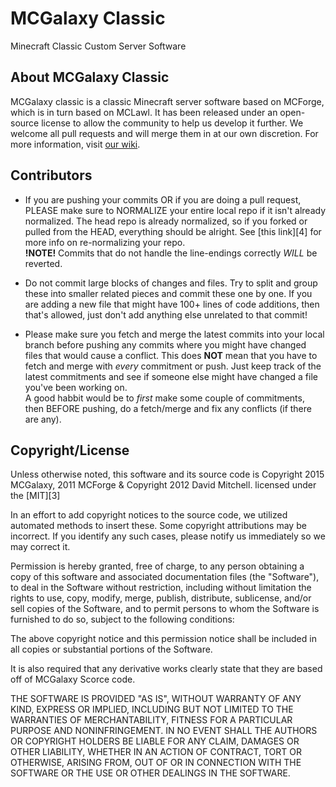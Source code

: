 MCGalaxy Classic
===============

Minecraft Classic Custom Server Software


About MCGalaxy Classic
---------------------

MCGalaxy classic is a classic Minecraft server software based on MCForge, which is in turn based on MCLawl.  It has been released under an open-source license to allow the community to help us develop it further.  We welcome all pull requests and will merge them in at our own discretion.  For more information, visit [our wiki](https://github.com/Hetal728/MCGalaxy/wiki).

Contributors
------------

* If you are pushing your commits OR if you are doing a pull request, PLEASE make sure to NORMALIZE your entire local repo if it isn't already normalized. The head repo is already normalized, so if you forked or pulled from the HEAD, everything should be alright. See [this link][4] for more info on re-normalizing your repo.  
**!NOTE!** Commits that do not handle the line-endings correctly *WILL* be reverted.  
  
* Do not commit large blocks of changes and files. Try to split and group these into smaller related pieces and commit these one by one. If you are adding a new file that might have 100+ lines of code additions, then that's allowed, just don't add anything else unrelated to that commit!
  
* Please make sure you fetch and merge the latest commits into your local branch before pushing any commits where you might have changed files that would cause a conflict. This does **NOT** mean that you have to fetch and merge with *every* commitment or push. Just keep track of the latest commitments and see if someone else might have changed a file you've been working on.  
A good habbit would be to *first* make some couple of commitments, then BEFORE pushing, do a fetch/merge and fix any conflicts (if there are any).

Copyright/License
-----------------

Unless otherwise noted, this software and its source code is
Copyright 2015 MCGalaxy, 2011 MCForge & Copyright 2012 David Mitchell. licensed under the [MIT][3]

In an effort to add copyright notices to the source code, we utilized automated methods to insert these.
Some copyright attributions may be incorrect.  If you identify any such cases, please notify us immediately so we may correct it.

Permission is hereby granted, free of charge, to any person obtaining a copy of this software and associated documentation files (the "Software"), to deal in the Software without restriction, including without limitation the rights to use, copy, modify, merge, publish, distribute, sublicense, and/or sell copies of the Software, and to permit persons to whom the Software is furnished to do so, subject to the following conditions:

The above copyright notice and this permission notice shall be included in all copies or substantial portions of the Software.

It is also required that any derivative works clearly state that they are based off of MCGalaxy Scorce code.

THE SOFTWARE IS PROVIDED "AS IS", WITHOUT WARRANTY OF ANY KIND, EXPRESS OR IMPLIED, INCLUDING BUT NOT LIMITED TO THE WARRANTIES OF MERCHANTABILITY, FITNESS FOR A PARTICULAR PURPOSE AND NONINFRINGEMENT. IN NO EVENT SHALL THE AUTHORS OR COPYRIGHT HOLDERS BE LIABLE FOR ANY CLAIM, DAMAGES OR OTHER LIABILITY, WHETHER IN AN ACTION OF CONTRACT, TORT OR OTHERWISE, ARISING FROM, OUT OF OR IN CONNECTION WITH THE SOFTWARE OR THE USE OR OTHER DEALINGS IN THE SOFTWARE.
